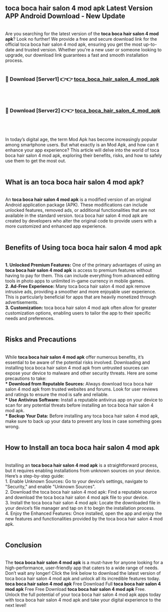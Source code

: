 ## toca boca hair salon 4 mod apk Latest Version APP Android Download - New Update
<br>
Are you searching for the latest version of the <strong>toca boca hair salon 4 mod apk</strong>? Look no further! We provide a free and secure download link for the official toca boca hair salon 4 mod apk, ensuring you get the most up-to-date and trusted version. Whether you're a new user or someone looking to upgrade, our download link guarantees a fast and smooth installation process.
<br>
<br>
<h3>🔴 Download [Server1] 👉👉 <a href="https://modyolo.store/toca+boca+hair+salon+4+mod+apk">toca_boca_hair_salon_4_mod_apk</a></h3><br>
<br>
<h3>🔴 Download [Server2] 👉👉 <a href="https://modyolo.store/toca+boca+hair+salon+4+mod+apk">toca_boca_hair_salon_4_mod_apk</a></h3><br>
<br>
<br>
In today’s digital age, the term Mod Apk has become increasingly popular among smartphone users. But what exactly is an Mod Apk, and how can it enhance your app experience? This article will delve into the world of toca boca hair salon 4 mod apk, exploring their benefits, risks, and how to safely use them to get the most out.
<br>
<br>
<h2>What is an toca boca hair salon 4 mod apk?</h2>
<br>
An <strong>toca boca hair salon 4 mod apk</strong> is a modified version of an original Android application package (APK). These modifications can include unlocked features, removed ads, or additional functionalities that are not available in the standard version. toca boca hair salon 4 mod apk are created by developers who alter the original code to provide users with a more customized and enhanced app experience.
<br>
<br>
<h2>Benefits of Using toca boca hair salon 4 mod apk</h2>
<br>
<strong> 1. Unlocked Premium Features:</strong> One of the primary advantages of using an <strong>toca boca hair salon 4 mod apk</strong> is access to premium features without having to pay for them. This can include everything from advanced editing tools in photo apps to unlimited in-game currency in mobile games.
<br>
<strong> 2. Ad-Free Experience:</strong> Many toca boca hair salon 4 mod apk remove intrusive ads, providing a smoother and more enjoyable user experience. This is particularly beneficial for apps that are heavily monetized through advertisements.
<br>
<strong> 3. Customization:</strong> toca boca hair salon 4 mod apk often allow for greater customization options, enabling users to tailor the app to their specific needs and preferences.
<br>
<br>
<h2>Risks and Precautions</h2>
<br>
While <strong>toca boca hair salon 4 mod apk</strong> offer numerous benefits, it’s essential to be aware of the potential risks involved. Downloading and installing toca boca hair salon 4 mod apk from untrusted sources can expose your device to malware and other security threats. Here are some precautions to take:
<br>
<strong> * Download from Reputable Sources:</strong> Always download toca boca hair salon 4 mod apk from trusted websites and forums. Look for user reviews and ratings to ensure the mod is safe and reliable.
<br>
<strong> * Use Antivirus Software:</strong> Install a reputable antivirus app on your device to scan for any potential threats before installing an toca boca hair salon 4 mod apk.
<br>
<strong> * Backup Your Data:</strong> Before installing any toca boca hair salon 4 mod apk, make sure to back up your data to prevent any loss in case something goes wrong.
<br>
<br>
<h2>How to Install an toca boca hair salon 4 mod apk</h2>
<br>
Installing an <strong>toca boca hair salon 4 mod apk</strong> is a straightforward process, but it requires enabling installations from unknown sources on your device. Here’s a step-by-step guide:
<br>
 1. Enable Unknown Sources: Go to your device’s settings, navigate to "Security," and enable "Unknown Sources".
<br>
 2. Download the toca boca hair salon 4 mod apk: Find a reputable source and download the toca boca hair salon 4 mod apk file to your device.
<br>
 3. Install the toca boca hair salon 4 mod apk: Locate the downloaded file in your device’s file manager and tap on it to begin the installation process.
<br>
 4. Enjoy the Enhanced Features: Once installed, open the app and enjoy the new features and functionalities provided by the toca boca hair salon 4 mod apk.
<br>
<br>
<h2><strong>Conclusion</strong></h2>
<br>
The <strong>toca boca hair salon 4 mod apk</strong> is a must-have for anyone looking for a high-performance, user-friendly app that caters to a wide range of needs. Don’t wait any longer! Click the link below to download the latest version of toca boca hair salon 4 mod apk and unlock all its incredible features today.
<br>
<strong>toca boca hair salon 4 mod apk</strong> Free Download Full <strong>toca boca hair salon 4 mod apk</strong> Free Free Download <strong>toca boca hair salon 4 mod apk</strong> Free.
<br>
Unlock the full potential of your toca boca hair salon 4 mod apk apps today with toca boca hair salon 4 mod apk and take your digital experience to the next level!